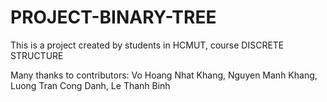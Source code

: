 # PROJECT-BINARY-TREE

This is a project created by students in HCMUT, course DISCRETE STRUCTURE

Many thanks to contributors: Vo Hoang Nhat Khang, Nguyen Manh Khang, Luong Tran Cong Danh, Le Thanh Binh
